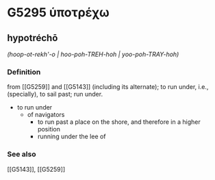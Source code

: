 # G5295 ὑποτρέχω

## hypotréchō

_(hoop-ot-rekh'-o | hoo-poh-TREH-hoh | yoo-poh-TRAY-hoh)_

### Definition

from [[G5259]] and [[G5143]] (including its alternate); to run under, i.e., (specially), to sail past; run under.

- to run under
  - of navigators
    - to run past a place on the shore, and therefore in a higher position
    - running under the lee of

### See also

[[G5143]], [[G5259]]

